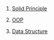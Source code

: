 1. [Solid Principle](./Solid-Principle.md)

2. [OOP](./OOP.md)

3. [Data Structure](./Data-Structure.md)
